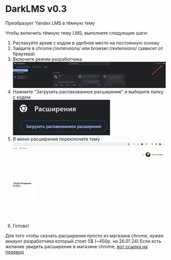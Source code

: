 # DarkLMS v0.3
Преобразует Yandex LMS в тёмную тему

Чтобы включить тёмную тему LMS, выполните следующие шаги:

1. Распакуйте архив с кодом в удобное место на постоянную основу
2. Зайдите в chrome://extensions/ или browser://extensions/ (зависит от браузера)
3. Включите режим разработчика <br> ![alt](screenshots/2024-01-25_21-07-04.png)
4. Нажмите "Загрузить распакованное расширение" и выберите папку с кодом <br> ![alt](screenshots/2024-01-25_21-07-32.png)
5. В меню расширения переключите тему <br> ![alt](screenshots/2024-01-26_14-22-59.gif)
6. Готово!

Для того чтобы скачать расширение просто из магазина chrome, нужен аккаунт разработчика который стоит 5$ (~450р. на 26.01.24) 
Если есть желание увидеть расширение в магазине chrome, [вот ссылка на перевод](qiwi.com/n/VOKINTRU)
